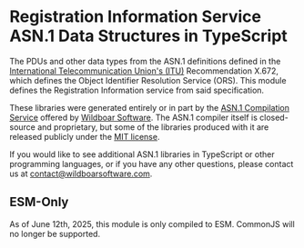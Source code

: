 # Registration Information Service ASN.1 Data Structures in TypeScript

The PDUs and other data types from the ASN.1 definitions defined in the
[International Telecommunication Union's (ITU)](https://www.itu.int/en/Pages/default.aspx)
Recommendation X.672, which defines the Object Identifier Resolution Service
(ORS). This module defines the Registration Information service from said
specification.

These libraries were generated entirely or in part by the
[ASN.1 Compilation Service](https://wildboarsoftware.com/asn1-compilation)
offered by [Wildboar Software](https://wildboarsoftware.com). The ASN.1
compiler itself is closed-source and proprietary, but some of the libraries
produced with it are released publicly under the
[MIT license](https://mit-license.org/).

If you would like to see additional ASN.1 libraries in TypeScript or other
programming languages, or if you have any other questions, please contact us at
[contact@wildboarsoftware.com](mailto:contact@wildboarsoftware.com).

## ESM-Only

As of June 12th, 2025, this module is only compiled to ESM. CommonJS will no
longer be supported.
